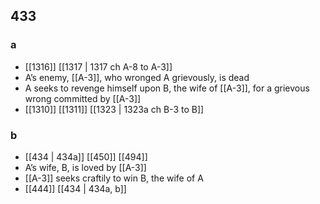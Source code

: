 ## 433
### a
- [[1316]] [[1317 | 1317 ch A-8 to A-3]] 
- A’s enemy, [[A-3]], who wronged A grievously, is dead
- A seeks to revenge himself upon B, the wife of [[A-3]], for a grievous wrong committed by [[A-3]]
- [[1310]] [[1311]] [[1323 | 1323a ch B-3 to B]] 

### b
- [[434 | 434a]] [[450]] [[494]] 
- A’s wife, B, is loved by [[A-3]]
- [[A-3]] seeks craftily to win B, the wife of A
- [[444]] [[434 | 434a, b]] 

